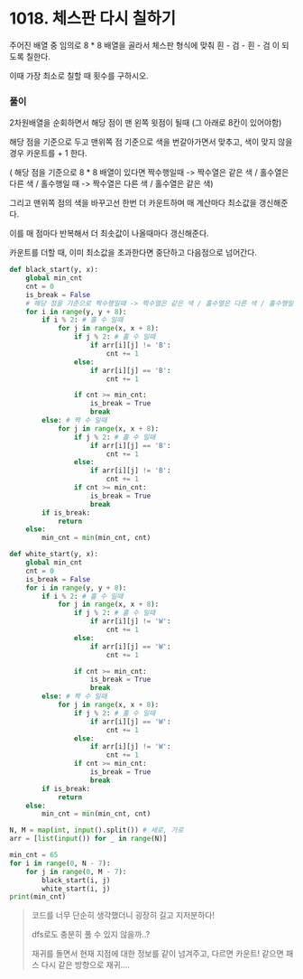 # 1018. 체스판 다시 칠하기

주어진 배열 중 임의로 8 * 8 배열을 골라서 체스판 형식에 맞춰 흰 - 검 - 흰 - 검 이 되도록 칠한다.

이때 가장 최소로 칠할 때 횟수를 구하시오.



### 풀이

2차원배열을 순회하면서 해당 점이 맨 왼쪽 윗점이 될때 (그 아래로 8칸이 있어야함)

해당 점을 기준으로 두고 맨위쪽 점 기준으로 색을 번갈아가면서 맞추고, 색이 맞지 않을 경우 카운트를 + 1 한다. 

( 해당 점을 기준으로 8 * 8 배열이 있다면  짝수행일때 -> 짝수열은 같은 색 / 홀수열은 다른 색 / 홀수행일 때 -> 짝수열은 다른 색 / 홀수열은 같은 색)

그리고 맨위쪽 점의 색을 바꾸고선 한번 더 카운트하며 매 계산마다 최소값을 갱신해준다.

이를 매 점마다 반복해서 더 최솟값이 나올때마다 갱신해준다.

카운트를 더할 때, 이미 최소값을 초과한다면 중단하고 다음점으로 넘어간다.

```python
def black_start(y, x):
    global min_cnt
    cnt = 0
    is_break = False
    # 해당 점을 기준으로 짝수행일때 -> 짝수열은 같은 색 / 홀수열은 다른 색 / 홀수행일 때 -> 짝수열은 다른 색 / 홀수열은 같은 색
    for i in range(y, y + 8):
        if i % 2: # 홀 수 일때
            for j in range(x, x + 8):
                if j % 2: # 홀 수 일때
                    if arr[i][j] != 'B':
                        cnt += 1
                else:
                    if arr[i][j] == 'B':
                        cnt += 1

                if cnt >= min_cnt:
                    is_break = True
                    break
        else: # 짝 수 일때
            for j in range(x, x + 8):
                if j % 2: # 홀 수 일때
                    if arr[i][j] == 'B':
                        cnt += 1
                else:
                    if arr[i][j] != 'B':
                        cnt += 1
                if cnt >= min_cnt:
                    is_break = True
                    break
        if is_break:
            return
    else:
        min_cnt = min(min_cnt, cnt)

def white_start(y, x):
    global min_cnt
    cnt = 0
    is_break = False
    for i in range(y, y + 8):
        if i % 2: # 홀 수 일때
            for j in range(x, x + 8):
                if j % 2: # 홀 수 일때
                    if arr[i][j] != 'W':
                        cnt += 1
                else:
                    if arr[i][j] == 'W':
                        cnt += 1

                if cnt >= min_cnt:
                    is_break = True
                    break
        else: # 짝 수 일때
            for j in range(x, x + 8):
                if j % 2: # 홀 수 일때
                    if arr[i][j] == 'W':
                        cnt += 1
                else:
                    if arr[i][j] != 'W':
                        cnt += 1
                if cnt >= min_cnt:
                    is_break = True
                    break
        if is_break:
            return
    else:
        min_cnt = min(min_cnt, cnt)

N, M = map(int, input().split()) # 세로, 가로
arr = [list(input()) for _ in range(N)]

min_cnt = 65
for i in range(0, N - 7):
    for j in range(0, M - 7):
        black_start(i, j)
        white_start(i, j)
print(min_cnt)
```

> 코드를 너무 단순히 생각했더니 굉장히 길고 지저분하다!
>
> dfs로도 충분히 풀 수 있지 않을까..?
>
> 재귀를 돌면서 현재 지점에 대한 정보를 같이 넘겨주고, 다르면 카운트! 같으면 패스 다시 같은 방향으로 재귀....